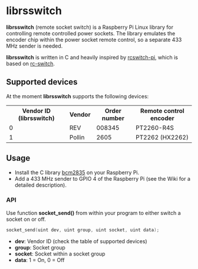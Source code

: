 librsswitch
===========
**librsswitch** (remote socket switch) is a Raspberry Pi Linux library for controlling remote controlled power sockets.
The library emulates the encoder chip within the power socket remote control, so a separate 433 MHz sender is needed.

**librsswitch** is written in C and heavily inspired by [rcswitch-pi](https://github.com/r10r/rcswitch-pi), which is based
on [rc-switch](http://code.google.com/p/rc-switch/).

Supported devices
-------
At the moment **librsswitch** supports the following devices:

<table>
  <tr>
    <th>Vendor ID (librsswitch)</th>
    <th>Vendor</th>
    <th>Order number</th>
    <th>Remote control encoder</th>
  </tr>
  <tr>
    <td>0</th>
    <td>REV</td>
    <td>008345</td>
    <td>PT2260-R4S</td>
  </tr>
  <tr>
    <td>1</th>
    <td>Pollin</td>
    <td>2605</td>
    <td>PT2262 (HX2262)</td>
  </tr>
</table>

Usage
-------
- Install the C library [bcm2835](http://www.open.com.au/mikem/bcm2835/) on your Raspberry Pi.
- Add a 433 MHz sender to GPIO 4 of the Raspberry Pi (see the Wiki for a detailed description).

### API
Use function **socket_send()** from within your program to either switch a socket on or off.
```c
socket_send(uint dev, uint group, uint socket, uint data);
```
- **dev**: Vendor ID (check the table of supported devices)
- **group**: Socket group
- **socket**: Socket within a socket group
- **data**: 1 = On, 0 = Off
